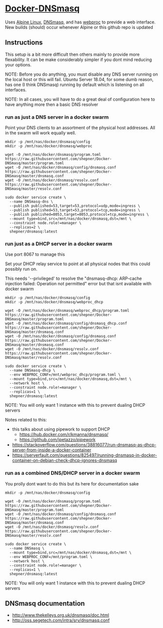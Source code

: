 # [Docker-DNSmasq](https://hub.docker.com/r/shepner/docker-dnsmasq/)

Uses [Alpine Linux](https://hub.docker.com/_/alpine/), [DNSmasq](http://www.thekelleys.org.uk/dnsmasq/doc.html), and has [webproc](https://github.com/jpillora/webproc/) to previde a web interface.  New builds (should) occur whenever Alpine or this github repo is updated

## Instructions

This setup is a bit more difficult then others mainly to provide more flexability.  It can be make considerably simpler if you dont mind reducing your options.

NOTE: Before you do anything, you must disable any DNS server running on the local host or this will fail.  Ubuntu Server 18.04, for some dumb reason, has one (I think DNSmasq) running by default which is listening on all interfaces.

NOTE:  In all cases, you will have to do a great deal of configuration here to have anything more then a basic DNS resolver

### run as just a DNS server in a docker swarm

Point your DNS clients to an assortment of the physical host addresses.  All in the swarm will work equally well.

``` shell
mkdir -p /mnt/nas/docker/dnsmasq/config
mkdir -p /mnt/nas/docker/dnsmasq/webproc

wget -O /mnt/nas/docker/dnsmasq/program.toml https://raw.githubusercontent.com/shepner/Docker-DNSmasq/master/program.toml
wget -O /mnt/nas/docker/dnsmasq/config/dnsmasq.conf https://raw.githubusercontent.com/shepner/Docker-DNSmasq/master/dnsmasq.conf
wget -O /mnt/nas/docker/dnsmasq/resolv.conf https://raw.githubusercontent.com/shepner/Docker-DNSmasq/master/resolv.conf

sudo docker service create \
  --name DNSmasq-dns \
  --publish published=53,target=53,protocol=udp,mode=ingress \
  --publish published=53,target=53,protocol=tcp,mode=ingress \
  --publish published=8053,target=8053,protocol=tcp,mode=ingress \
  --mount type=bind,src=/mnt/nas/docker/dnsmasq,dst=/mnt \
  --constraint node.role!=manager \
  --replicas=2 \
  shepner/dnsmasq:latest
```

### run just as a DHCP server in a docker swarm

Use port 8067 to manage this

Set your DHCP relay service to point at all physical nodes that this could possibly run on.

This needs '--privileged' to resolve the "⁣⁣dnsmasq-dhcp: ARP-cache injection failed: Operation not permitted" error but that isnt available with docker swarm

``` shell
mkdir -p /mnt/nas/docker/dnsmasq/config
mkdir -p /mnt/nas/docker/dnsmasq/webproc_dhcp

wget -O /mnt/nas/docker/dnsmasq/webproc_dhcp/program.toml https://raw.githubusercontent.com/shepner/Docker-DNSmasq/master/program.toml
wget -O /mnt/nas/docker/dnsmasq/config/dnsmasq_dhcp.conf https://raw.githubusercontent.com/shepner/Docker-DNSmasq/master/dnsmasq.conf
wget -O /mnt/nas/docker/dnsmasq/config/dnsmasq.conf https://raw.githubusercontent.com/shepner/Docker-DNSmasq/master/dnsmasq.conf
wget -O /mnt/nas/docker/dnsmasq/resolv.conf https://raw.githubusercontent.com/shepner/Docker-DNSmasq/master/resolv.conf

sudo docker service create \
  --name DNSmasq-dhcp \
  --env WEBPROC_CONF=/mnt/webproc_dhcp/program.toml \
  --mount type=bind,src=/mnt/nas/docker/dnsmasq,dst=/mnt \
  --network host \
  --constraint node.role!=manager \
  --replicas=1 \
  shepner/dnsmasq:latest
```
NOTE: You will only want 1 instance with this to prevent dualing DHCP servers

Notes related to this:
* this talks about using pipework to support DHCP
  * https://hub.docker.com/r/kmanna/dnsmasq/
  * https://github.com/jpetazzo/pipework
* https://stackoverflow.com/questions/38816077/run-dnsmasq-as-dhcp-server-from-inside-a-docker-container
* https://serverfault.com/questions/825497/running-dnsmasq-in-docker-container-on-debian-check-dhcp-ignores-dnsmasq

### run as a combined DNS/DHCP server in a docker swarm

You prolly dont want to do this but its here for documentation sake

``` shell
mkdir -p /mnt/nas/docker/dnsmasq/config

wget -O /mnt/nas/docker/dnsmasq/program.toml https://raw.githubusercontent.com/shepner/Docker-DNSmasq/master/program.toml
wget -O /mnt/nas/docker/dnsmasq/config/dnsmasq.conf https://raw.githubusercontent.com/shepner/Docker-DNSmasq/master/dnsmasq.conf
wget -O /mnt/nas/docker/dnsmasq/resolv.conf https://raw.githubusercontent.com/shepner/Docker-DNSmasq/master/resolv.conf

sudo docker service create \
  --name DNSmasq \
  --mount type=bind,src=/mnt/nas/docker/dnsmasq,dst=/mnt \
  --env WEBPROC_CONF=/mnt/program.toml \
  --network host \
  --constraint node.role!=manager \
  --replicas=1 \
  shepner/dnsmasq:latest
```
NOTE: You will only want 1 instance with this to prevent dualing DHCP servers

## DNSmasq documentation

* http://www.thekelleys.org.uk/dnsmasq/doc.html
* http://oss.segetech.com/intra/srv/dnsmasq.conf

